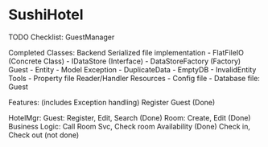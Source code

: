 # SushiHotel

TODO Checklist:
    GuestManager


Completed Classes:
    Backend Serialized file implementation
        - FlatFileIO (Concrete Class)
        - IDataStore (Interface)
        - DataStoreFactory (Factory)
    Guest
        - Entity
        - Model
    Exception
        - DuplicateData
        - EmptyDB
        - InvalidEntity
    Tools
        - Property file Reader/Handler
    Resources
        - Config file
        - Database file: Guest

Features: (includes Exception handling)
    Register Guest (Done)

HotelMgr:
    Guest: 
        Register, Edit, Search (Done)
    Room: 
        Create, Edit (Done)
    Business Logic:
        Call Room Svc, Check room Availability (Done)
        Check in, Check out (not done)
